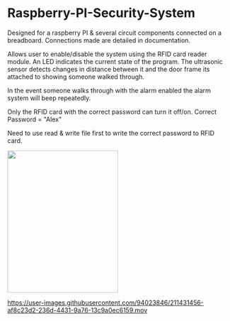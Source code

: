 # Raspberry-PI-Security-System
Designed for a raspberry PI & several circuit components connected on a breadboard.
Connections made are detailed in documentation.

Allows user to enable/disable the system using the RFID card reader module.
An LED indicates the current state of the program.
The ultrasonic sensor detects changes in distance between it and the door frame
its attached to showing someone walked through.

In the event someone walks through with the alarm enabled the alarm system
will beep repeatedly.

Only the RFID card with the correct password can turn it off/on.
Correct Password = "Alex"


Need to use read & write file first to write the correct password to RFID card.


<img src="https://user-images.githubusercontent.com/94023846/211431523-ca3f00cb-f9e3-4f9c-ac97-e29c6953dcf6.jpg" width="250" height="320">

https://user-images.githubusercontent.com/94023846/211431456-af8c23d2-236d-4431-9a76-13c9a0ec6159.mov



